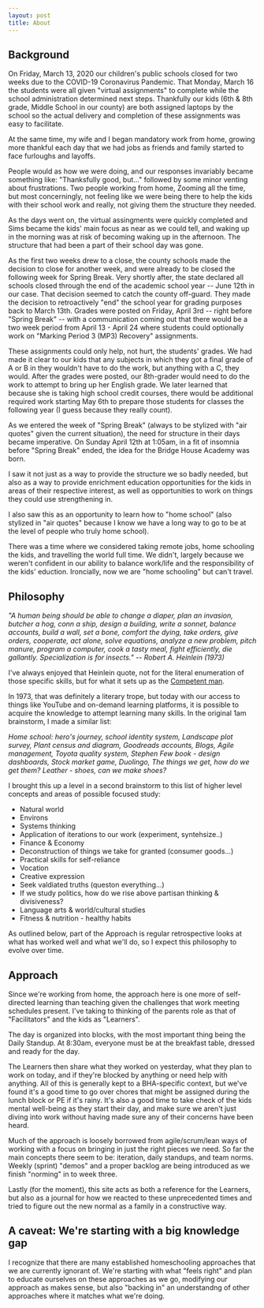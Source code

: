 ```yaml
---
layout: post
title: About
---
```


## Background

On Friday, March 13, 2020 our children's public schools closed for two weeks due to the COVID-19 Coronavirus Pandemic. That Monday, March 16 the students were all given "virtual assignments" to complete while the school administration determined next steps. Thankfully our kids (6th & 8th grade, Middle School in our county) are both assigned laptops by the school so the actual delivery and completion of these assignments was easy to facilitate.

At the same time, my wife and I began mandatory work from home, growing more thankful each day that we had jobs as friends and family started to face furloughs and layoffs.

People would as how we were doing, and our responses invariably became something like: "Thanksfully good, but..." followed by some minor venting about frustrations. Two people working from home, Zooming all the time, but most concerningly, not feeling like we were being there to help the kids with their school work and really, not giving them the structure they needed. 

As the days went on, the virtual assingments were quickly completed and Sims became the kids' main focus as near as we could tell, and waking up in the morning was at risk of becoming waking up in the afternoon. The structure that had been a part of their school day was gone.

As the first two weeks drew to a close, the county schools made the decision to close for another week, and were already to be closed the following week for Spring Break. Very shortly after, the state declared all schools closed through the end of the academic school year -- June 12th in our case. That decision seemed to catch the county off-guard. They made the decision to retroactively "end" the school year for grading purposes back to March 13th. Grades were posted on Friday, April 3rd -- right before "Spring Break" -- with a communication coming out that there would be a two week period from April 13 - April 24 where students could optionally work on "Marking Period 3 (MP3) Recovery" assignments. 

These assignments could only help, not hurt, the students' grades. We had made it clear to our kids that any subjects in which they got a final grade of A or B in they wouldn't have to do the work, but anything with a C, they would. After the grades were posted, our 8th-grader would need to do the work to attempt to bring up her English grade. We later learned that because she is taking high school credit courses, there would be additional required work starting May 6th to prepare those students for classes the following year (I guess because they really count).

As we entered the week of "Spring Break" (always to be stylized with "air quotes" given the current situation), the need for structure in their days became imperative. On Sunday April 12th at 1:05am, in a fit of insomnia before "Spring Break" ended, the idea for the Bridge House Academy was born.

I saw it not just as a way to provide the structure we so badly needed, but also as a way to provide enrichment education opportunities for the kids in areas of their respective interest, as well as opportunities to work on things they could use strengthening in.

I also saw this as an opportunity to learn how to "home school" (also stylized in "air quotes" because I know we have a long way to go to be at the level of people who truly home school).

There was a time where we considered taking remote jobs, home schooling the kids, and travelling the world full time. We didn't, largely because we weren't confident in our ability to balance work/life and the responsibility of the kids' eduction. Ironcially, now we are "home schooling" but can't travel.

## Philosophy

_"A human being should be able to change a diaper, plan an invasion, butcher a hog, conn a ship, design a building, write a sonnet, balance accounts, build a wall, set a bone, comfort the dying, take orders, give orders, cooperate, act alone, solve equations, analyze a new problem, pitch manure, program a computer, cook a tasty meal, fight efficiently, die gallantly. Specialization is for insects." -- Robert A. Heinlein (1973)_


I've always enjoyed that Heinlein quote, not for the literal enumeration of those specific skills, but for what it sets up as the [Competent man](https://en.wikipedia.org/wiki/Competent_man).

In 1973, that was definitely a literary trope, but today with our access to things like YouTube and on-demand learning platforms, it is possible to acquire the knowledge to attempt learning many skills. In the original 1am brainstorm, I made a similar list:

_Home school: hero's journey, school identity system, Landscape plot survey, Plant census and diagram, Goodreads accounts, Blogs, Agile management, Toyota quality system, Stephen Few book - design dashboards, Stock market game, Duolingo, The things we get, how do we get them? Leather - shoes, can we make shoes?_

I brought this up a level in a second brainstorm to this list of higher level concepts and areas of possible focused study:

  - Natural world
  - Environs
  - Systems thinking
  - Application of iterations to our work (experiment, syntehsize..)
  - Finance & Economy
  - Deconstruction of things we take for granted (consumer goods...)
  - Practical skills for self-reliance
  - Vocation
  - Creative expression
  - Seek valdiated truths (queston everything...)
  - If we study politics, how do we rise above partisan thinking & divisiveness?
  - Language arts & world/cultural studies
  - Fitness & nutrition - healthy habits

As outlined below, part of the Approach is regular retrospective looks at what has worked well and what we'll do, so I expect this philosophy to evolve over time.

## Approach

Since we're working from home, the approach here is one more of self-directed learning than teaching given the challenges that work meeting schedules present.  I've taking to thinking of the parents role as that of "Facilitators" and the kids as "Learners".

The day is organized into blocks, with the most important thing being the Daily Standup. At 8:30am, everyone must be at the breakfast table, dressed and ready for the day.

The Learners then share what they worked on yesterday, what they plan to work on today, and if they're blocked by anything or need help with anything. All of this is generally kept to a BHA-specific context, but we've found it's a good time to go over chores that might be assigned during the lunch block or PE if it's rainy.  It's also a good time to take check of the kids mental well-being as they start their day, and make sure we aren't just diving into work without having made sure any of their concerns have been heard.

Much of the approach is loosely borrowed from agile/scrum/lean ways of working with a focus on bringing in just the right pieces we need. So far the main concepts there seem to be: iteration, daily standups, and team norms. Weekly (sprint) "demos" and a proper backlog are being introduced as we finish "norming" in to week three.

Lastly (for the moment), this site acts as both a reference for the Learners, but also as a journal for how we reacted to these unprecedented times and tried to figure out the new normal as a family in a constructive way.

## A caveat: We're starting with a big knowledge gap

I recognize that there are many established homeschooling approaches that we are currently ignorant of. We're starting with what "feels right" and plan to educate ourselves on these approaches as we go, modifying our approach as makes sense, but also "backing in" an understandng of other approaches where it matches what we're doing.

